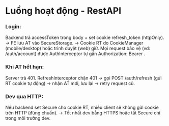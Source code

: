# Luồng hoạt động - RestAPI

### Login: 
Backend trả accessToken trong body + set cookie refresh_token (httpOnly).
→ FE lưu AT vào SecureStorage.
→ Cookie RT do CookieManager (mobile/desktop) hoặc trình duyệt (web) giữ.
Mọi request bảo vệ (vd: /auth/account) được AuthInterceptor tự gắn Authorization: Bearer <AT>.

### Khi AT hết hạn:
Server trả 401.
RefreshInterceptor chặn 401 → gọi POST /auth/refresh (gửi RT cookie tự động) → nhận AT mới, lưu lại → retry request cũ.

### Dev qua HTTP:
Nếu backend set Secure cho cookie RT, nhiều client sẽ không gửi cookie trên HTTP (đúng chuẩn).
→ Tốt nhất dev bằng HTTPS hoặc tắt Secure chỉ trong môi trường dev.